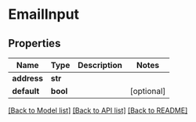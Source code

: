 # EmailInput


## Properties
Name | Type | Description | Notes
------------ | ------------- | ------------- | -------------
**address** | **str** |  | 
**default** | **bool** |  | [optional] 

[[Back to Model list]](../README.md#documentation-for-models) [[Back to API list]](../README.md#documentation-for-api-endpoints) [[Back to README]](../README.md)


